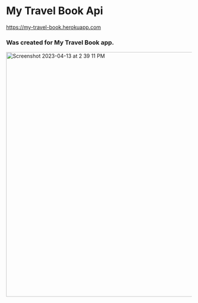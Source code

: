 # My Travel Book Api

https://my-travel-book.herokuapp.com

### Was created for My Travel Book app.
<img width="664" alt="Screenshot 2023-04-13 at 2 39 11 PM" src="https://user-images.githubusercontent.com/30150366/231888785-83e5a699-bcfc-4b71-8ee6-9f6fe3e1a859.png">
